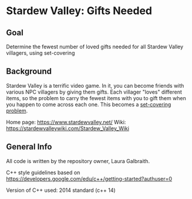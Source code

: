 # Stardew Valley: Gifts Needed

## Goal

Determine the fewest number of loved gifts needed for all Stardew Valley villagers, using set-covering

## Background

Stardew Valley is a terrific video game. In it, you can become friends with various NPC villagers by giving them gifts. Each villager "loves" different items, so the problem to carry the fewest items with you to gift them when you happen to come across each one. This becomes a [set-covering problem](https://en.m.wikipedia.org/wiki/Set_cover_problem).

Home page: https://www.stardewvalley.net/
Wiki: https://stardewvalleywiki.com/Stardew_Valley_Wiki

## General Info

All code is written by the repository owner, Laura Galbraith.

C++ style guidelines based on https://developers.google.com/edu/c++/getting-started?authuser=0

Version of C++ used: 2014 standard (c++ 14)
